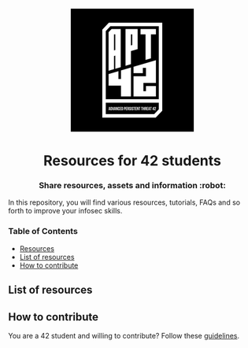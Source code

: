<p align="center">
  <img src="assets/apt42_logo.png" alt="APT42 logo" width="250" />
</p>

<h1 align="center">
  Resources for 42 students
</h1>
<h3 align="center">
  Share resources, assets and information :robot:
</h3>

In this repository, you will find various resources, tutorials, FAQs and so forth to improve your infosec skills.

### Table of Contents

- [Resources](#resources)
- [List of resources](#list-of-resources)
- [How to contribute](#how-to-contribute)

## List of resources

## How to contribute

You are a 42 student and willing to contribute? Follow these [guidelines](CONTRIBUTING.md).
